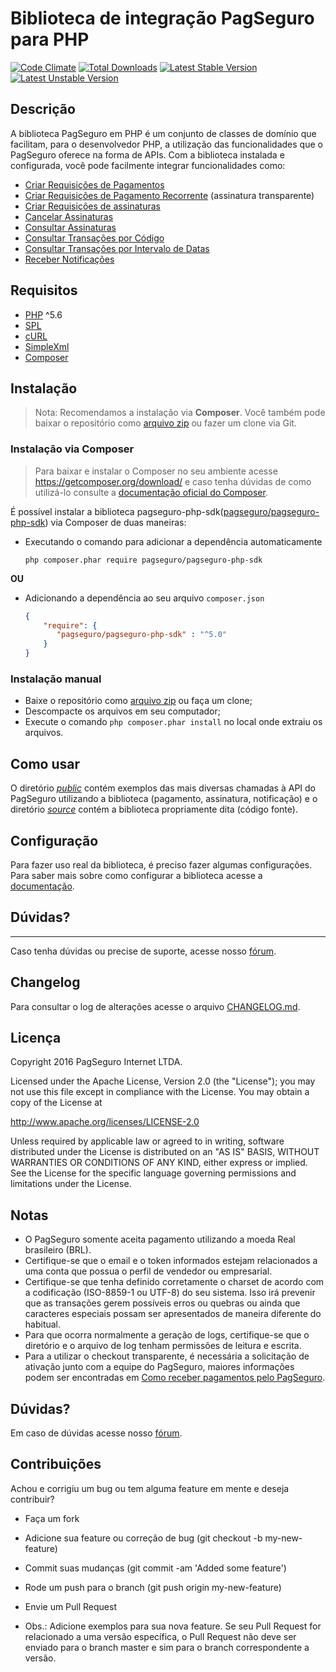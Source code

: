 Biblioteca de integração PagSeguro para PHP
===========================================

[![Code Climate](https://codeclimate.com/github/pagseguro/pagseguro-php-sdk/badges/gpa.svg)](https://codeclimate.com/github/pagseguro/pagseguro-php-sdk)
[![Total Downloads](https://poser.pugx.org/pagseguro/pagseguro-php-sdk/d/total.svg)](https://packagist.org/packages/pagseguro/pagseguro-php-sdk)
[![Latest Stable Version](https://poser.pugx.org/pagseguro/pagseguro-php-sdk/v/stable.svg)](https://packagist.org/packages/pagseguro/pagseguro-php-sdk)
[![Latest Unstable Version](https://poser.pugx.org/pagseguro/pagseguro-php-sdk/v/unstable.svg)](https://packagist.org/packages/pagseguro/pagseguro-php-sdk)

Descrição
---------

A biblioteca PagSeguro em PHP é um conjunto de classes de domínio que facilitam, para o desenvolvedor PHP, a utilização das funcionalidades que o PagSeguro oferece na forma de APIs. Com a biblioteca instalada e configurada, você pode facilmente integrar funcionalidades como:

 - [Criar Requisições de Pagamentos]
 - [Criar Requisições de Pagamento Recorrente] (assinatura transparente)
 - [Criar Requisições de assinaturas]
 - [Cancelar Assinaturas]
 - [Consultar Assinaturas]
 - [Consultar Transações por Código]
 - [Consultar Transações por Intervalo de Datas]
 - [Receber Notificações]


Requisitos
----------

 - [PHP] ^5.6
 - [SPL]
 - [cURL]
 - [SimpleXml]
 - [Composer]


Instalação
----------
> Nota: Recomendamos a instalação via **Composer**. Você também pode baixar o repositório como [arquivo zip] ou fazer um clone via Git.
 
 ### Instalação via Composer
> Para baixar e instalar o Composer no seu ambiente acesse https://getcomposer.org/download/ e caso tenha dúvidas de como utilizá-lo consulte a [documentação oficial do Composer].

É possível instalar a biblioteca pagseguro-php-sdk([pagseguro/pagseguro-php-sdk]) via Composer de duas maneiras:

- Executando o comando para adicionar a dependência automaticamente
  ```
  php composer.phar require pagseguro/pagseguro-php-sdk
  ```

**OU**

- Adicionando a dependência ao seu arquivo ```composer.json```
  ```composer.json
  {
      "require": {
         "pagseguro/pagseguro-php-sdk" : "^5.0"
      }
  }
  ```
 
### Instalação manual
 - Baixe o repositório como [arquivo zip] ou faça um clone;
 - Descompacte os arquivos em seu computador;
 - Execute o comando ```php composer.phar install``` no local onde extraiu os arquivos.
 
 
 Como usar
 ---------
 O diretório *[public](public)* contém exemplos das mais diversas chamadas à API do PagSeguro utilizando a biblioteca (pagamento, assinatura, notificação) e o diretório *[source](source)* contém a biblioteca propriamente dita (código fonte).


Configuração
------------

Para fazer uso real da biblioteca, é preciso fazer algumas configurações. 
Para saber mais sobre como configurar a biblioteca acesse a [documentação](/public/Configuration/README.md).


Dúvidas?
----------
---
Caso tenha dúvidas ou precise de suporte, acesse nosso [fórum].


Changelog
---------
Para consultar o log de alterações acesse o arquivo [CHANGELOG.md](CHANGELOG.md).


Licença
-------

Copyright 2016 PagSeguro Internet LTDA.

Licensed under the Apache License, Version 2.0 (the "License"); you may not use this file except in compliance with the License. You may obtain a copy of the License at

http://www.apache.org/licenses/LICENSE-2.0

Unless required by applicable law or agreed to in writing, software distributed under the License is distributed on an "AS IS" BASIS, WITHOUT WARRANTIES OR CONDITIONS OF ANY KIND, either express or implied. See the License for the specific language governing permissions and limitations under the License.


Notas
-----

 - O PagSeguro somente aceita pagamento utilizando a moeda Real brasileiro (BRL).
 - Certifique-se que o email e o token informados estejam relacionados a uma conta que possua o perfil de vendedor ou empresarial.
 - Certifique-se que tenha definido corretamente o charset de acordo com a codificação (ISO-8859-1 ou UTF-8) do seu sistema. Isso irá prevenir que as transações gerem possíveis erros ou quebras ou ainda que caracteres especiais possam ser apresentados de maneira diferente do habitual.
 - Para que ocorra normalmente a geração de logs, certifique-se que o diretório e o arquivo de log tenham permissões de leitura e escrita.
 - Para a utilizar o checkout transparente, é necessária a solicitação de ativação junto com a equipe do PagSeguro, maiores informações podem ser encontradas em [Como receber pagamentos pelo PagSeguro].


Dúvidas?
----------

Em caso de dúvidas acesse nosso [fórum].


Contribuições
-------------

Achou e corrigiu um bug ou tem alguma feature em mente e deseja contribuir?

* Faça um fork
* Adicione sua feature ou correção de bug (git checkout -b my-new-feature)
* Commit suas mudanças (git commit -am 'Added some feature')
* Rode um push para o branch (git push origin my-new-feature)
* Envie um Pull Request
* Obs.: Adicione exemplos para sua nova feature. Se seu Pull Request for relacionado a uma versão específica, o Pull Request não deve ser enviado para o branch master e sim para o branch correspondente a versão.

  [Criar Requisições de Pagamentos]: https://devs.pagseguro.uol.com.br/docs/checkout-web
  [Criar Requisições de Pagamento Recorrente]: https://devs.pagseguro.uol.com.br/docs/pagamento-recorrente
  [Criar Requisições de assinaturas]: https://devs.pagseguro.uol.com.br/docs/arquivo-documentacoes-depreciadas
  [Cancelar Assinaturas]: https://devs.pagseguro.uol.com.br/docs/arquivo-documentacoes-depreciadas
  [Consultar Assinaturas]: https://devs.pagseguro.uol.com.br/docs/arquivo-documentacoes-depreciadas
  [Cancelar Transações por Código]: https://devs.pagseguro.uol.com.br/docs/pagamento-recorrente-cancelamento-de-adesao
  [Consultar Transações por Código]: https://devs.pagseguro.uol.com.br/docs/pagamento-recorrente-consulta-pelo-codigo-de-adesao
  [Consultar Transações por Intervalo de Datas]: https://devs.pagseguro.uol.com.br/docs/pagamento-recorrente-consulta-por-intervalo-de-datas
  [Receber Notificações]: https://devs.pagseguro.uol.com.br/docs/checkout-web-notificacoes
  [fórum]: https://comunidade.pagseguro.uol.com.br/hc/pt-br/community/topics
  [PHP]: http://www.php.net/
  [SPL]: http://php.net/manual/en/book.spl.php
  [cURL]: http://php.net/manual/en/book.curl.php
  [SimpleXml]: http://php.net/manual/en/book.simplexml.php
  [Composer]: https://getcomposer.org
  [pagseguro/pagseguro-php-sdk]: https://packagist.org/packages/pagseguro/pagseguro-php-sdk
  [Como receber pagamentos pelo PagSeguro]: https://pagseguro.uol.com.br/receba-pagamentos.jhtml#checkout-transparent
  [arquivo zip]: https://github.com/pagseguro/pagseguro-php-sdk/archive/master.zip
  [documentação oficial do Composer]: https://getcomposer.org/doc/
